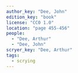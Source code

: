 ```yaml
---
author_key: "Dee, John"
edition_key: "book"
license: "CC0 1.0"
location: "page 455-456"
people:
  - "Dee, Arthur"
  - "Dee, John"
scryer_key: "Dee, Arthur"
tags:
  - scrying
---
```

